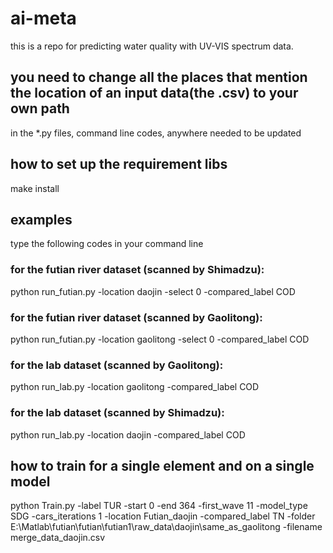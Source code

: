# ai-meta
this is a repo for predicting water quality with UV-VIS spectrum data.

## you need to change all the places that mention the location of an input data(the .csv) to your own path
in the *.py files, command line codes, anywhere needed to be updated

## how to set up the requirement libs
make install

## examples
type the following codes in your command line

### for the futian river dataset (scanned by Shimadzu):
python run_futian.py -location daojin -select 0 -compared_label COD

### for the futian river dataset (scanned by Gaolitong):
python run_futian.py -location gaolitong -select 0 -compared_label COD

### for the lab dataset (scanned by Gaolitong):
python run_lab.py -location gaolitong -compared_label COD

### for the lab dataset (scanned by Shimadzu):
python run_lab.py -location daojin -compared_label COD

## how to train for a single element and on a single model
python Train.py -label TUR -start 0 -end 364 -first_wave 11 -model_type SDG -cars_iterations 1 -location Futian_daojin -compared_label TN -folder E:\Matlab\futian\futian\futian1\raw_data\daojin\same_as_gaolitong -filename merge_data_daojin.csv

